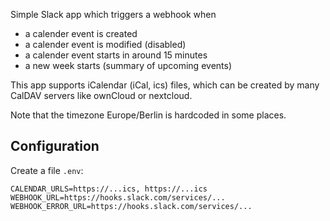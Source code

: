 Simple Slack app which triggers a webhook when
* a calender event is created
* a calender event is modified (disabled)
* a calender event starts in around 15 minutes
* a new week starts (summary of upcoming events)

This app supports iCalendar (iCal, ics) files, which can be created by many CalDAV servers like ownCloud or nextcloud.

Note that the timezone Europe/Berlin is hardcoded in some places.

## Configuration

Create a file `.env`:

```
CALENDAR_URLS=https://...ics, https://...ics
WEBHOOK_URL=https://hooks.slack.com/services/...
WEBHOOK_ERROR_URL=https://hooks.slack.com/services/...
```
